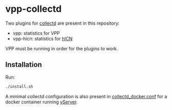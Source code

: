 # vpp-collectd

Two plugins for [collectd](https://github.com/collectd/collectd) are present in this repository:
* vpp: statistics for VPP
* vpp-hicn: statistics for [hICN](https://github.com/FDio/hicn)

VPP must be running in order for the plugins to work.

## Installation
Run:
```sh
./install.sh
```

A minimal collectd configuration is also present in [collectd_docker.conf](collectd_docker.conf) for a docker container running [vServer](https://github.com/icn-team/vServer).
